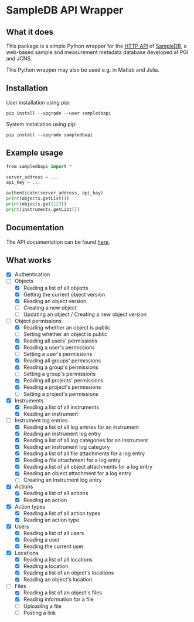 # SampleDB API Wrapper
## What it does
This package is a simple Python wrapper for the [HTTP API](https://scientific-it-systems.iffgit.fz-juelich.de/SampleDB/developer_guide/api.html) of [SampleDB](https://scientific-it-systems.iffgit.fz-juelich.de/SampleDB/), a web-based sample and measurement metadata database developed at PGI and JCNS.

This Python wrapper may also be used e.g. in Matlab and Julia.

## Installation
User installation using pip:
```
pip install --upgrade --user sampledbapi
```

System installation using pip:
```
pip install --upgrade sampledbapi
```

## Example usage
```python
from sampledbapi import *

server_address = ...
api_key = ...

authenticate(server_address, api_key)
print(objects.getList())
print(objects.get(123))
print(instruments.getList())
```

## Documentation

The API documentation can be found [here](https://zivgitlab.uni-muenster.de/ag-salinga/sampledb-api-wrapper/-/jobs/artifacts/master/file/doc/_build/index.html?job=deploy_production).

## What works

- [x] Authentication
- [ ] Objects
    - [x] Reading a list of all objects
    - [x] Getting the current object version
    - [x] Reading an object version
    - [ ] Creating a new object
    - [ ] Updating an object / Creating a new object version
- [ ] Object permissions
    - [x] Reading whether an object is public
    - [ ] Setting whether an object is public
    - [x] Reading all users' permissions
    - [x] Reading a user's permissions
    - [ ] Setting a user's permissions
    - [x] Reading all groups' permissions
    - [x] Reading a group's permissions
    - [ ] Setting a group's permissions
    - [x] Reading all projects' permissions
    - [x] Reading a project's permissions
    - [ ] Setting a project's permissions
- [x] Instruments
    - [x] Reading a list of all instruments
    - [x] Reading an instrument
- [ ] Instrument log entries
    - [x] Reading a list of all log entries for an instrument
    - [x] Reading an instrument log entry
    - [x] Reading a list of all log categories for an instrument
    - [x] Reading an instrument log category
    - [x] Reading a list of all file attachments for a log entry
    - [x] Reading a file attachment for a log entry
    - [x] Reading a list of all object attachments for a log entry
    - [x] Reading an object attachment for a log entry
    - [ ] Creating an instrument log entry
- [x] Actions
    - [x] Reading a list of all actions
    - [x] Reading an action
- [x] Action types
    - [x] Reading a list of all action types
    - [x] Reading an action type
- [x] Users
    - [x] Reading a list of all users
    - [x] Reading a user
    - [x] Reading the current user
- [x] Locations
    - [x] Reading a list of all locations
    - [x] Reading a location
    - [x] Reading a list of an object's locations
    - [x] Reading an object's location
- [ ] Files
    - [x] Reading a list of an object's files
    - [x] Reading information for a file
    - [ ] Uploading a file
    - [ ] Posting a link
